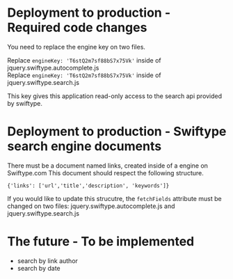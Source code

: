 # Deployment to production - Required code changes

You need to replace the engine key on two files.

Replace `engineKey: 'T6stQ2m7sf88bS7x75Vk'` inside of jquery.swiftype.autocomplete.js  
Replace `engineKey: 'T6stQ2m7sf88bS7x75Vk'` inside of jquery.swiftype.search.js

This key gives this application read-only access to the search api provided by swiftype.

# Deployment to production - Swiftype search engine documents

There must be a document named links, created inside of a engine on Swiftype.com
This document should respect the following structure.

`{'links': ['url','title','description', 'keywords']}`

If you would like to update this strucutre, the `fetchFields` attribute must be changed on two files: jquery.swiftype.autocomplete.js and jquery.swiftype.search.js

# The future - To be implemented

- search by link author
- search by date
